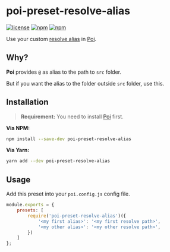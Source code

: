 # poi-preset-resolve-alias
[![license](https://img.shields.io/github/license/gluons/poi-preset-resolve-alias.svg?style=flat-square)](./LICENSE)
[![npm](https://img.shields.io/npm/v/poi-preset-resolve-alias.svg?style=flat-square)](https://www.npmjs.com/package/poi-preset-resolve-alias)
[![npm](https://img.shields.io/npm/dt/poi-preset-resolve-alias.svg?style=flat-square)](https://www.npmjs.com/package/poi-preset-resolve-alias)

Use your custom [resolve alias](https://webpack.js.org/configuration/resolve/#resolve-alias) in [Poi](https://github.com/egoist/poi).

## Why?

**Poi** provides `@` as alias to the path to `src` folder.

But if you want the alias to the folder outside `src` folder, use this.

## Installation

> **Requirement:** You need to install [Poi](https://github.com/egoist/poi) first.

**Via NPM:**

```bash
npm install --save-dev poi-preset-resolve-alias
```

**Via Yarn:**

```bash
yarn add --dev poi-preset-resolve-alias
```

## Usage

Add this preset into your `poi.config.js` config file.

```javascript
module.exports = {
	presets: [
		require('poi-preset-resolve-alias')({
			'<my first alias>': '<my first resolve path>',
			'<my other alias>': '<my other resolve path>',
		})
	]
};
```
